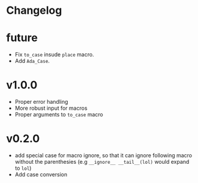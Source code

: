 # Changelog

# future
- Fix `to_case` insude `place` macro.
- Add `Ada_Case`.

# v1.0.0
- Proper error handling
- More robust input for macros
- Proper arguments to `to_case` macro

# v0.2.0
- add special case for macro ignore, so that it can ignore following
  macro without the parenthesies (e.g `__ignore__ __tail__(lol)` would expand
  to `lol`)
- Add case conversion
